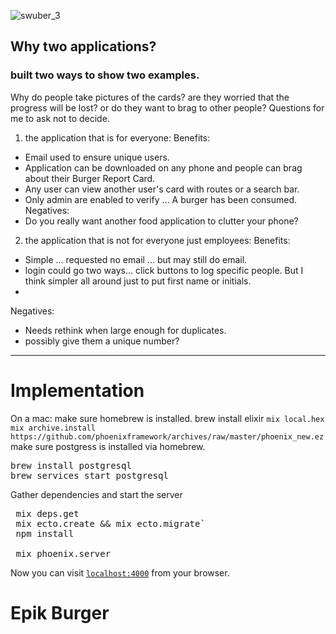 ![swuber_3](https://cloud.githubusercontent.com/assets/11463275/25136927/4fd60eea-2424-11e7-989d-d6630c5b0827.png)

## Why two applications?
### built two ways to show two examples.
Why do people take pictures of the cards? 
are they worried that the progress will be lost?
or do they want to brag to other people?
Questions for me to ask not to decide. 

1) the application that is for everyone:
Benefits:
* Email used to ensure unique users.
* Application can be downloaded on any phone and people can brag about their Burger Report Card.
* Any user can view another user's card with routes or a search bar.
* Only admin are enabled to verify ... A burger has been consumed.
Negatives: 
* Do you really want another food application to clutter your phone?

2) the application that is not for everyone just employees:
Benefits: 
* Simple ... requested no email ... but may still do email.
* login could go two ways... click buttons to log specific people. 
But I think simpler all around just to put first name or initials.
* 
Negatives:
* Needs rethink when large enough for duplicates.
* possibly give them a unique number?

<hr>

# Implementation

On a mac: 
make sure homebrew is installed.
brew install elixir
```mix local.hex```
```mix archive.install https://github.com/phoenixframework/archives/raw/master/phoenix_new.ez```
make sure postgress is installed via homebrew.
<pre>
brew install postgresql
brew services start postgresql
</pre>

Gather dependencies and start the server
<pre>
 mix deps.get
 mix ecto.create && mix ecto.migrate`
 npm install 
 
 mix phoenix.server
</pre>

Now you can visit [`localhost:4000`](http://localhost:4000) from your browser.

# Epik Burger
